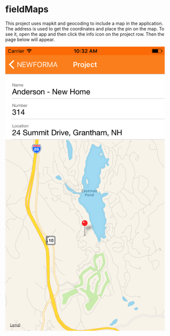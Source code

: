 # fieldMaps
This project uses mapkit and geocoding to include a map in the application. The address is used to get the coordinates and place the pin on the map. To see it, open the app and then click the info icon on the project row. Then the page below will appear.

![Alt text](/screenshots/map.png?raw=true "Map")
